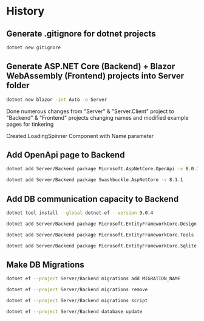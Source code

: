 # History

## Generate .gitignore for dotnet projects

```sh
dotnet new gitignore
```

## Generate ASP.NET Core (Backend) + Blazor WebAssembly (Frontend) projects into Server folder

```sh
dotnet new blazor -int Auto -o Server
```

Done numerous changes from "Server" & "Server.Client" project to "Backend" & "Frontend" projects changing names and modified example pages for tinkering

Created LoadingSpinner Component with Name parameter

## Add OpenApi page to Backend

```sh
dotnet add Server/Backend package Microsoft.AspNetCore.OpenApi -v 8.0.15

dotnet add Server/Backend package Swashbuckle.AspNetCore -v 8.1.1
```

## Add DB communication capacity to Backend

```sh
dotnet tool install --global dotnet-ef --version 9.0.4

dotnet add Server/Backend package Microsoft.EntityFrameworkCore.Design --version 9.0.4

dotnet add Server/Backend package Microsoft.EntityFrameworkCore.Tools --version 9.0.4

dotnet add Server/Backend package Microsoft.EntityFrameworkCore.Sqlite --version 9.0.4
```

## Make DB Migrations

```sh
dotnet ef --project Server/Backend migrations add MIGRATION_NAME

dotnet ef --project Server/Backend migrations remove

dotnet ef --project Server/Backend migrations script

dotnet ef --project Server/Backend database update
```
